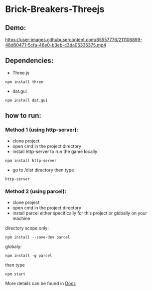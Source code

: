 # Brick-Breakers-Threejs
## Demo:
https://user-images.githubusercontent.com/65557776/211106899-48d60471-5cfa-46e0-b3eb-c3da05335375.mp4

## Dependencies:
- Three.js
```
npm install three
```
- dat.gui
```
npm install dat.gui
```
## how to run:
### Method 1 (using http-server):
- clone project
- open cmd in the project directory
- install http-server to run the game locally
```
npm install http-server
```
- go to /dist directory then type 
```
http-server
```
### Method 2 (using parcel):
- clone project
- open cmd in the project directory
- install parcel either specifically for this project or globally on your machine

directory scope only:
```
npm install --save-dev parcel
```
globaly:
```
npm install -g parcel
```
then type

```
npm start
```

More details can be found in [Docs](https://github.com/AhmedElshobaky/Brick-Breakers-Threejs/tree/master/docs)
